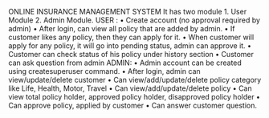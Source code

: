 ONLINE INSURANCE MANAGEMENT SYSTEM
It has two module   1. User Module 2. Admin Module.
USER :
•	Create account (no approval required by admin)
•	After login, can view all policy that are added by admin.
•	If customer likes any policy, then they can apply for it.
•	When customer will apply for any policy, it will go into pending status, admin can approve it.
•	Customer can check status of his policy under history section
•	Customer can ask question from admin
ADMIN:
•	Admin account can be created using createsuperuser command.
•	After login, admin can view/update/delete customer
•	Can view/add/update/delete policy category like Life, Health, Motor, Travel
•	Can view/add/update/delete policy
•	Can view total policy holder, approved policy holder, disapproved policy holder
•	Can approve policy, applied by customer
•	Can answer customer question.
